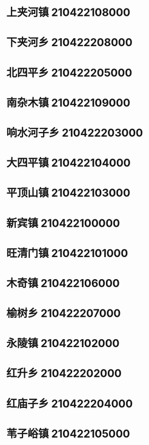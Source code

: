 # 上夹河镇 210422108000
# 下夹河乡 210422208000
# 北四平乡 210422205000
# 南杂木镇 210422109000
# 响水河子乡 210422203000
# 大四平镇 210422104000
# 平顶山镇 210422103000
# 新宾镇 210422100000
# 旺清门镇 210422101000
# 木奇镇 210422106000
# 榆树乡 210422207000
# 永陵镇 210422102000
# 红升乡 210422202000
# 红庙子乡 210422204000
# 苇子峪镇 210422105000
